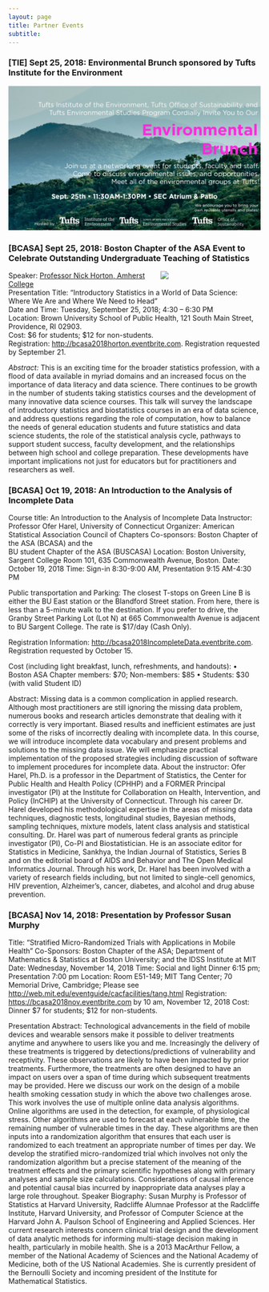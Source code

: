 ```yaml
---
layout: page
title: Partner Events
subtitle: 
---
```


<h3>[TIE] Sept 25, 2018: Environmental Brunch sponsored by Tufts Institute for the Environment</h3>

![](/img/partners/tie_env_brunch.jpg)

<h3>[BCASA] Sept 25, 2018: Boston Chapter of the ASA Event to Celebrate Outstanding Undergraduate Teaching of Statistics</h3>

<p><img src="https://www.amherst.edu/system/files/styles/original/private/media/photo/1545596.jpg" width="200px" align="right">

Speaker: [Professor Nick Horton, Amherst College](https://www.amherst.edu/people/facstaff/nhorton)
<br>
Presentation Title: “Introductory Statistics in a World of Data Science: Where We Are and Where We Need to Head”
<br>
Date and Time:  Tuesday, September 25, 2018; 4:30 – 6:30 PM 
<br>
Location:  Brown University School of Public Health,  121 South Main Street, Providence, RI 02903.
<br>
Cost: $6 for students; $12 for non-students.
<br>
Registration: http://bcasa2018horton.eventbrite.com. Registration requested by September 21. 
<br>

<i>Abstract:</i> This is an exciting time for the broader statistics profession, with a flood of data available in myriad domains and an increased focus on the importance of data literacy and data science. There continues to be growth in the number of students taking statistics courses and the development of many innovative data science courses. This talk will survey the landscape of introductory statistics and biostatistics courses in an era of data science, and address questions regarding the role of computation, how to balance the needs of general education students and future statistics and data science students, the role of the statistical analysis cycle, pathways to support student success, faculty development, and the relationships between high school and college preparation. These developments have important implications not just for educators but for practitioners and researchers as well.</p>

<h3>[BCASA] Oct 19, 2018: An Introduction to the Analysis of Incomplete Data</h3>

Course title: An Introduction to the Analysis of Incomplete Data
Instructor: Professor Ofer Harel, University of Connecticut 
Organizer: American Statistical Association Council of Chapters
Co-sponsors: Boston Chapter of the ASA (BCASA) and the                        
BU student Chapter of the ASA (BUSCASA)
Location: Boston University, Sargent College Room 101, 635 Commonwealth Avenue, Boston. 
Date: October 19, 2018 
Time: Sign-in 8:30-9:00 AM, Presentation 9:15 AM-4:30 PM

Public transportation and Parking: The closest T-stops on Green Line B is either the BU East station or the Blandford Street station.  From here, there is less than a 5-minute walk to the destination. If you prefer to drive, the Granby Street Parking Lot (Lot N) at 665 Commonwealth Avenue is adjacent to BU Sargent College. The rate is $17/day (Cash Only). 

Registration Information: http://bcasa2018IncompleteData.eventbrite.com. 
Registration requested by October 15.

Cost (including light breakfast, lunch, refreshments, and handouts): 
•	Boston ASA Chapter members: $70; Non-members: $85
•	Students: $30 (with valid Student ID) 

Abstract: 
Missing data is a common complication in applied research. Although most practitioners are still ignoring the missing data problem, numerous books and research articles demonstrate that dealing with it correctly is very important. Biased results and inefficient estimates are just some of the risks of incorrectly dealing with incomplete data. In this course, we will introduce incomplete data vocabulary and present problems and solutions to the missing data issue. We will emphasize practical implementation of the proposed strategies including discussion of software to implement procedures for incomplete data.
About the instructor: 
Ofer Harel, Ph.D. is a professor in the Department of Statistics, the Center for Public Health and Health Policy (CPHHP) and a FORMER Principal investigator (PI) at the Institute for Collaboration on Health, Intervention, and Policy (InCHIP) at the University of Connecticut. Through his career Dr. Harel developed his methodological expertise in the areas of missing data techniques, diagnostic tests, longitudinal studies, Bayesian methods, sampling techniques, mixture models, latent class analysis and statistical consulting.  Dr. Harel was part of numerous federal grants as principle investigator (PI), Co-PI and Biostatistician. He is an associate editor for Statistics in Medicine, Sankhya, the Indian Journal of Statistics, Series B and on the editorial board of AIDS and Behavior and The Open Medical Informatics Journal. Through his work, Dr. Harel has been involved with a variety of research fields including, but not limited to single-cell genomics, HIV prevention, Alzheimer’s, cancer, diabetes, and alcohol and drug abuse prevention.

<h3>[BCASA] Nov 14, 2018: Presentation by Professor Susan Murphy</h3>

Title: “Stratified Micro-Randomized Trials with Applications in Mobile Health”
Co-Sponsors: Boston Chapter of the ASA; Department of Mathematics & Statistics at Boston University; and the IDSS Institute at MIT	 
Date: Wednesday, November 14, 2018
Time: Social and light Dinner 6:15 pm; Presentation 7:00 pm
Location: Room E51-149; MIT Tang Center; 70 Memorial Drive, Cambridge;
Please see http://web.mit.edu/eventguide/cacfacilities/tang.html
Registration:  https://bcasa2018nov.eventbrite.com by 10 am, November 12, 2018
Cost: Dinner $7 for students; $12 for non-students. 

Presentation Abstract:
Technological advancements in the field of mobile devices and wearable sensors make it possible to deliver treatments anytime and anywhere to users like you and me. Increasingly the delivery of these treatments is triggered by detections/predictions of vulnerability and receptivity. These observations are likely to have been impacted by prior treatments. Furthermore, the treatments are often designed to have an impact on users over a span of time during which subsequent treatments may be provided. Here we discuss our work on the design of a mobile health smoking cessation study in which the above two challenges arose. This work involves the use of multiple online data analysis algorithms. Online algorithms are used in the detection, for example, of physiological stress. Other algorithms are used to forecast at each vulnerable time, the remaining number of vulnerable times in the day. These algorithms are then inputs into a randomization algorithm that ensures that each user is randomized to each treatment an appropriate number of times per day. We develop the stratified micro-randomized trial which involves not only the randomization algorithm but a precise statement of the meaning of the treatment effects and the primary scientific hypotheses along with primary analyses and sample size calculations. Considerations of causal inference and potential causal bias incurred by inappropriate data analyses play a large role throughout.
Speaker Biography:
Susan Murphy is Professor of Statistics at Harvard University, Radcliffe Alumnae Professor at the Radcliffe Institute, Harvard University, and Professor of Computer Science at the Harvard John A. Paulson School of Engineering and Applied Sciences.  Her current research interests concern clinical trial design and the development of data analytic methods for informing multi-stage decision making in health, particularly in mobile health.   She is a 2013 MacArthur Fellow, a member of the National Academy of Sciences and the National Academy of Medicine, both of the US National Academies.   She is currently president of the Bernoulli Society and incoming president of the Institute for Mathematical Statistics.





